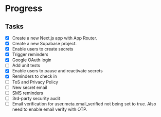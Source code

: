 # Progress

## Tasks

- [x] Create a new Next.js app with App Router.
- [x] Create a new Supabase project.
- [x] Enable users to create secrets
- [x] Trigger reminders
- [x] Google OAuth login
- [ ] Add unit tests
- [x] Enable users to pause and reactivate secrets
- [x] Reminders to check in
- [ ] ToS and Privacy Policy
- [ ] New secret email
- [ ] SMS reminders
- [ ] 3rd-party security audit
- [ ] Email verification for user.meta.email_verified not being set to true. Also need to enable email verify with OTP.
